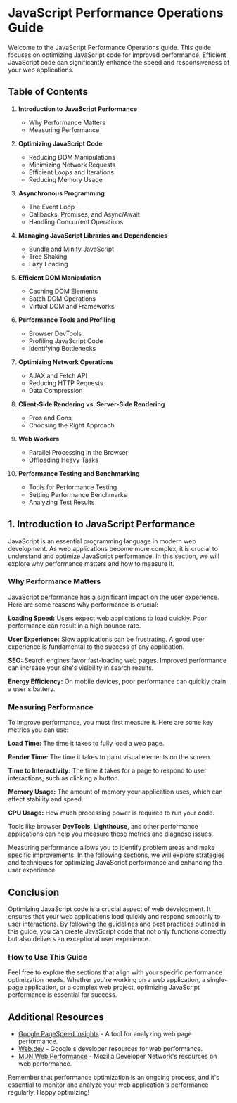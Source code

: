 # JavaScript Performance Operations Guide

Welcome to the JavaScript Performance Operations guide. This guide focuses on optimizing JavaScript code for improved performance. Efficient JavaScript code can significantly enhance the speed and responsiveness of your web applications.

## Table of Contents
1. **Introduction to JavaScript Performance**
   - Why Performance Matters
   - Measuring Performance

2. **Optimizing JavaScript Code**
   - Reducing DOM Manipulations
   - Minimizing Network Requests
   - Efficient Loops and Iterations
   - Reducing Memory Usage

3. **Asynchronous Programming**
   - The Event Loop
   - Callbacks, Promises, and Async/Await
   - Handling Concurrent Operations

4. **Managing JavaScript Libraries and Dependencies**
   - Bundle and Minify JavaScript
   - Tree Shaking
   - Lazy Loading

5. **Efficient DOM Manipulation**
   - Caching DOM Elements
   - Batch DOM Operations
   - Virtual DOM and Frameworks

6. **Performance Tools and Profiling**
   - Browser DevTools
   - Profiling JavaScript Code
   - Identifying Bottlenecks

7. **Optimizing Network Operations**
   - AJAX and Fetch API
   - Reducing HTTP Requests
   - Data Compression

8. **Client-Side Rendering vs. Server-Side Rendering**
   - Pros and Cons
   - Choosing the Right Approach

9. **Web Workers**
   - Parallel Processing in the Browser
   - Offloading Heavy Tasks

10. **Performance Testing and Benchmarking**
    - Tools for Performance Testing
    - Setting Performance Benchmarks
    - Analyzing Test Results

## 1. Introduction to JavaScript Performance
JavaScript is an essential programming language in modern web development. As web applications become more complex, it is crucial to understand and optimize JavaScript performance. In this section, we will explore why performance matters and how to measure it.

### Why Performance Matters
JavaScript performance has a significant impact on the user experience. Here are some reasons why performance is crucial:

**Loading Speed:** Users expect web applications to load quickly. Poor performance can result in a high bounce rate.

**User Experience:** Slow applications can be frustrating. A good user experience is fundamental to the success of any application.

**SEO:** Search engines favor fast-loading web pages. Improved performance can increase your site's visibility in search results.

**Energy Efficiency:** On mobile devices, poor performance can quickly drain a user's battery.

### Measuring Performance
To improve performance, you must first measure it. Here are some key metrics you can use:

**Load Time:** The time it takes to fully load a web page.

**Render Time:** The time it takes to paint visual elements on the screen.

**Time to Interactivity:** The time it takes for a page to respond to user interactions, such as clicking a button.

**Memory Usage:** The amount of memory your application uses, which can affect stability and speed.

**CPU Usage:**
 How much processing power is required to run your code.

Tools like browser **DevTools**, **Lighthouse**, and other performance applications can help you measure these metrics and diagnose issues.

Measuring performance allows you to identify problem areas and make specific improvements. In the following sections, we will explore strategies and techniques for optimizing JavaScript performance and enhancing the user experience.

## Conclusion
Optimizing JavaScript code is a crucial aspect of web development. It ensures that your web applications load quickly and respond smoothly to user interactions. By following the guidelines and best practices outlined in this guide, you can create JavaScript code that not only functions correctly but also delivers an exceptional user experience.

### How to Use This Guide
Feel free to explore the sections that align with your specific performance optimization needs. Whether you're working on a web application, a single-page application, or a complex web project, optimizing JavaScript performance is essential for success.

## Additional Resources
- [Google PageSpeed Insights](https://developers.google.com/speed/pagespeed/insights) - A tool for analyzing web page performance.
- [Web.dev](https://web.dev/) - Google's developer resources for web performance.
- [MDN Web Performance](https://developer.mozilla.org/en-US/docs/Web/Performance) - Mozilla Developer Network's resources on web performance.

Remember that performance optimization is an ongoing process, and it's essential to monitor and analyze your web application's performance regularly. Happy optimizing!
